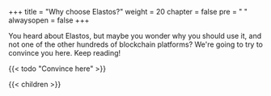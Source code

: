 +++
title = "Why choose Elastos?"
weight = 20
chapter = false
pre = "<i class='fa ela-folder'></i> "
alwaysopen = false
+++

You heard about Elastos, but maybe you wonder why you should use it, and not one of the other hundreds of blockchain platforms? We're going to try to convince you here. Keep reading!

{{< todo "Convince here" >}}

{{< children >}}